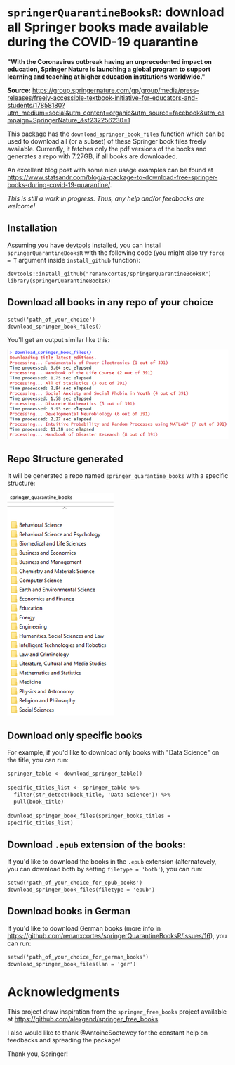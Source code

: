 # `springerQuarantineBooksR`: download all Springer books made available during the COVID-19 quarantine

**"With the Coronavirus outbreak having an unprecedented impact on education, Springer Nature is launching a global program to support learning and teaching at higher education institutions worldwide."**

**Source:** https://group.springernature.com/gp/group/media/press-releases/freely-accessible-textbook-initiative-for-educators-and-students/17858180?utm_medium=social&utm_content=organic&utm_source=facebook&utm_campaign=SpringerNature_&sf232256230=1

This package has the `download_springer_book_files` function which can be used to download all (or a subset) of these Springer book files freely available. Currently, it fetches only the pdf versions of the books and generates a repo with 7.27GB, if all books are downloaded.

An excellent blog post with some nice usage examples can be found at https://www.statsandr.com/blog/a-package-to-download-free-springer-books-during-covid-19-quarantine/.

*This is still a work in progress. Thus, any help and/or feedbacks are welcome!*

## Installation

Assuming you have [devtools](https://github.com/r-lib/devtools) installed, you can install `springerQuarantineBooksR` with the following code (you might also try `force = T` argument inside `install_github` function):

```
devtools::install_github("renanxcortes/springerQuarantineBooksR")
library(springerQuarantineBooksR)
```

## Download all books in any repo of your choice

```
setwd('path_of_your_choice')
download_springer_book_files()
```

You'll get an output similar like this:

![](inst/extdata/processing_example.png)

## Repo Structure generated

It will be generated a repo named `springer_quarantine_books` with a specific structure:

![](inst/extdata/directory_org_example.png)

## Download only specific books

For example, if you'd like to download only books with "Data Science" on the title, you can run:

```	
springer_table <- download_springer_table()

specific_titles_list <- springer_table %>% 
  filter(str_detect(book_title, 'Data Science')) %>% 
  pull(book_title)

download_springer_book_files(springer_books_titles = specific_titles_list)
```

## Download `.epub` extension of the books:

If you'd like to download the books in the `.epub` extension (alternatevely, you can download both by setting `filetype = 'both'`), you can run:

```
setwd('path_of_your_choice_for_epub_books')
download_springer_book_files(filetype = 'epub')
```

## Download books in German

If you'd like to download German books (more info in https://github.com/renanxcortes/springerQuarantineBooksR/issues/16), you can run:

```
setwd('path_of_your_choice_for_german_books')
download_springer_book_files(lan = 'ger')
```

# Acknowledgments

This project draw inspiration from the `springer_free_books` project available at https://github.com/alexgand/springer_free_books.

I also would like to thank @AntoineSoetewey for the constant help on feedbacks and spreading the package!

Thank you, Springer!
